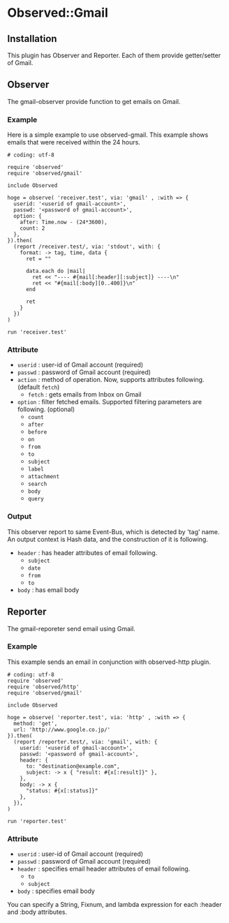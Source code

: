 # Observed::Gmail

## Installation
This plugin has Observer and Reporter. Each of them provide getter/setter of Gmail.

## Observer
The gmail-observer provide function to get emails on Gmail.

### Example
Here is a simple example to use observed-gmail. This example shows emails that were received within the 24 hours.

    # coding: utf-8
    
    require 'observed'
    require 'observed/gmail'
    
    include Observed
    
    hoge = observe( 'receiver.test', via: 'gmail' , :with => {
      userid: '<userid of gmail-account>',
      passwd: '<password of gmail-account>',
      option: {
        after: Time.now - (24*3600), 
        count: 2
      },
    }).then(
      (report /receiver.test/, via: 'stdout', with: {
        format: -> tag, time, data {
          ret = ""
    
          data.each do |mail|
            ret << "---- #{mail[:header][:subject]} ----\n"
            ret << "#{mail[:body][0..400]}\n"
          end
    
          ret
        }
      })
    )
    
    run 'receiver.test'

### Attribute
- `userid` : user-id of Gmail account (required)
- `passwd` : password of Gmail account (required)
- `action` : method of operation. Now, supports attributes following. (default `fetch`)
    - `fetch` : gets emails from Inbox on Gmail
- `option` : filter fetched emails. Supported filtering parameters are following. (optional) 
    - `count`
    - `after`
    - `before`
    - `on`
    - `from`
    - `to`
    - `subject`
    - `label`
    - `attachment`
    - `search`
    - `body`
    - `query`

### Output
This observer report to same Event-Bus, which is detected by 'tag' name. An output context is Hash data, and the construction of it is following.

- `header` : has header attributes of email following.
    - `subject`
    - `date`
    - `from`
    - `to`
- `body` : has email body


## Reporter
The gmail-reporeter send email using Gmail.

### Example
This example sends an email in conjunction with observed-http plugin.

    # coding: utf-8
    require 'observed'
    require 'observed/http'
    require 'observed/gmail'
    
    include Observed
    
    hoge = observe( 'reporter.test', via: 'http' , :with => {
      method: 'get',
      url: 'http://www.google.co.jp/'
    }).then(
      (report /reporter.test/, via: 'gmail', with: {
        userid: '<userid of gmail-account>',
        passwd: '<password of gmail-account>',
        header: {
          to: "destination@example.com",
          subject: -> x { "result: #{x[:result]}" },
        },
        body: -> x {
          "status: #{x[:status]}"
        },
      }),
    )
    
    run 'reporter.test'

### Attribute

- `userid` : user-id of Gmail account (required)
- `passwd` : password of Gmail account (required)
- `header` : specifies email header attributes of email following. 
    - `to`
    - `subject`
- `body` : specifies email body

You can specify a String, Fixnum, and lambda expression for each :header and :body attributes.
